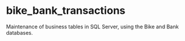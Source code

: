 # bike_bank_transactions
Maintenance of business tables in SQL Server, using the Bike and Bank databases. 
